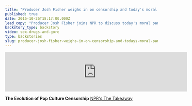```yaml
---
title: "Producer Josh Fisher weighs in on censorship and today's moral panic "
published: true
date: 2015-10-26T18:17:00.000Z
lead_copy: "Producer Josh Fisher joins NPR to discuss today's moral panic and the evolution of pop culture censorship "
backstory_type: backstory
video: sex-drugs-and-gore
type: backstories
slug: producer-josh-fisher-weighs-in-on-censorship-and-todays-moral-panic
---
```

<iframe width="600" height="130" frameborder="0" scrolling="no" src="https://www.wnyc.org/widgets/ondemand_player/takeaway/#file=%2Faudio%2Fxspf%2F540877%2F"></iframe>

**The Evolution of Pop Culture Censorship**
[NPR's The Takeaway](http://www.thetakeaway.org/story/the-takeaway-2015-10-26/)

